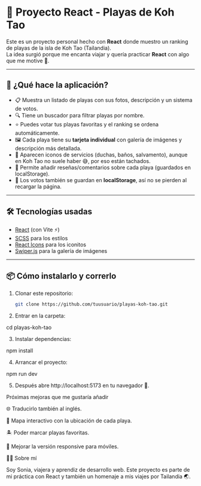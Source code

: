 # 🌴 Proyecto React - Playas de Koh Tao

Este es un proyecto personal hecho con **React** donde muestro un ranking de playas de la isla de Koh Tao (Tailandia).  
La idea surgió porque me encanta viajar y quería practicar **React** con algo que me motive 💙.

---

## 🚀 ¿Qué hace la aplicación?

- 📋 Muestra un listado de playas con sus fotos, descripción y un sistema de votos.  
- 🔍 Tiene un buscador para filtrar playas por nombre.  
- ⭐ Puedes votar tus playas favoritas y el ranking se ordena automáticamente.  
- 🖼️ Cada playa tiene su **tarjeta individual** con galería de imágenes y descripción más detallada.  
- 🛑 Aparecen iconos de servicios (duchas, baños, salvamento), aunque en Koh Tao no suele haber 😅, por eso están tachados.  
- 📝 Permite añadir reseñas/comentarios sobre cada playa (guardados en localStorage).  
- 💾 Los votos también se guardan en **localStorage**, así no se pierden al recargar la página.  

---

## 🛠️ Tecnologías usadas

- [React](https://react.dev/) (con Vite ⚡)  
- [SCSS](https://sass-lang.com/) para los estilos  
- [React Icons](https://react-icons.github.io/react-icons/) para los iconitos  
- [Swiper.js](https://swiperjs.com/react) para la galería de imágenes  

---

## 📦 Cómo instalarlo y correrlo

1. Clonar este repositorio:
   ```bash
   git clone https://github.com/tuusuario/playas-koh-tao.git
2. Entrar en la carpeta:

cd playas-koh-tao


3. Instalar dependencias:

npm install


4. Arrancar el proyecto:

npm run dev


5. Después abre http://localhost:5173
 en tu navegador 🚀.



Próximas mejoras que me gustaría añadir

🌐 Traducirlo también al inglés.

📍 Mapa interactivo con la ubicación de cada playa.

🏝️ Poder marcar playas favoritas.

📱 Mejorar la versión responsive para móviles.

👩‍💻 Sobre mí

Soy Sonia, viajera y aprendiz de desarrollo web.
Este proyecto es parte de mi práctica con React y también un homenaje a mis viajes por Tailandia 🌏.
